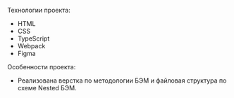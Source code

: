 Технологии проекта:
- HTML
- CSS
- TypeScript
- Webpack
- Figma

 Особенности проекта:
- Реализована верстка по методологии БЭМ и файловая структура по схеме Nested БЭМ.